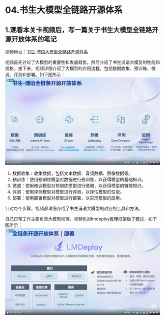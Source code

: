 # 04.书生大模型全链路开源体系

## 1.观看本关卡视频后，写一篇关于书生大模型全链路开源开放体系的笔记

视频地址：[书生·浦语大模型全链路开源体系](https://www.bilibili.com/video/BV1Rc411b7ns/?vd_source=c2084f9e0e8426bd35ccaa4664f9a8cc)

视频首先讨论了大模型的重要性和发展趋势，然后介绍了书生浦语大模型的性能和规格。接下来，视频详细介绍了大模型的应用流程，包括数据收集、预训练、微调、评测和部署。如下图所示：
![](../images/23-04-04.png)

1. 数据收集：收集数据，包括文本数据、音频数据、图像数据等。
2. 预训练：使用预训练模型对数据进行预训练，以获得模型的基础知识。
3. 微调：使用微调模型对预训练模型进行微调，以获得模型的特殊知识。
4. 评测：使用评测模型对模型进行评测，以评估模型的性能。
5. 部署：使用部署模型对模型进行部署，以实现模型的应用。

针对每个步骤，视频都详细介绍了书生浦语大模型的对应的工具和方法。

自己日常工作主要负责大模型推理，视频也对lmdeploy推理框架做了概述，如下图所示：
![](../images/23-04-05.png)

